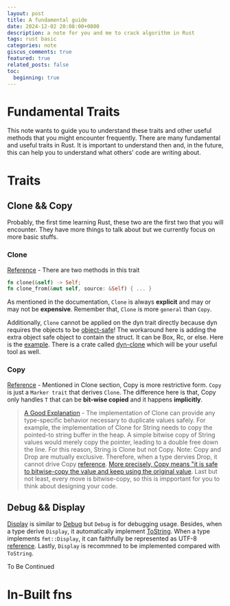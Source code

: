 ```yaml
---
layout: post
title: A fundamental guide
date: 2024-12-02 20:08:00+0800
description: a note for you and me to crack algorithm in Rust
tags: rust basic
categories: note
giscus_comments: true
featured: true
related_posts: false
toc:
  beginning: true
---
```


# Fundamental Traits
This note wants to guide you to understand these traits and other useful methods that you might encounter frequently. 
There are many fundamental and useful traits in Rust. It is important to understand then and, in the future, this can help you to understand what others' code are writing about.

# Traits
## Clone && Copy
Probably, the first time learning Rust, these two are the first two that you will encounter. They have more things to talk about but we currently focus on more basic stuffs.
### Clone
[Reference](https://doc.rust-lang.org/std/clone/trait.Clone.html) - There are two methods in this trait
```rust
fn clone(&self) -> Self;
fn clone_from(&mut self, source: &Self) { ... }
```
As mentioned in the documentation, `Clone` is always **explicit** and may or may not be **expensive**. Remember that, `Clone` is more `general` than `Copy`. 

Additionally, `Clone` cannot be applied on the dyn trait directly because dyn requires the objects to be [object-safe](https://doc.rust-lang.org/std/keyword.dyn.html#fnref1)! The workaround here is adding the extra object safe object to contain the struct. It can be Box, Rc, or else. Here is the [example](https://stackoverflow.com/a/30353928). There is a crate called [dyn-clone](https://github.com/dtolnay/dyn-clone) which will be your useful tool as well.

### Copy
[Reference](https://doc.rust-lang.org/std/marker/trait.Copy.html) - Mentioned in Clone section, Copy is more restrictive form. `Copy` is just a `Marker trait` that derives `Clone`. The difference here is that, Copy only handles `T` that can be **bit-wise copied** and it happens **implicitly**. 
> [A Good Explanation](https://doc.rust-lang.org/std/marker/trait.Copy.html#whats-the-difference-between-copy-and-clone) - The implementation of Clone can provide any type-specific behavior necessary to duplicate values safely. For example, the implementation of Clone for String needs to copy the pointed-to string buffer in the heap. A simple bitwise copy of String values would merely copy the pointer, leading to a double free down the line. For this reason, String is Clone but not Copy.
Note: Copy and Drop are mutually exclusive. Therefore, when a type dervies Drop, it cannot drive Copy [reference](https://doc.rust-lang.org/book/ch04-01-what-is-ownership.html#stack-only-data-copy). [More precisely, Copy means "it is safe to bitwise-copy the value and keep using the original value](https://stackoverflow.com/a/66770829). Last but not least, every move is bitwise-copy, so this is impportant for you to think about designing your code.

## Debug && Display
[Display](https://doc.rust-lang.org/std/fmt/trait.Display.html) is similar to [Debug](https://doc.rust-lang.org/std/fmt/trait.Debug.html) but `Debug` is for debugging usage. Besides, when a type derive `Display`, it automatically implement [ToString](https://doc.rust-lang.org/std/string/trait.ToString.html). When a type implements `fmt::Display`, it can faithfully be represented as UTF-8 [reference](https://doc.rust-lang.org/std/fmt/index.html#fmtdisplay-vs-fmtdebug). 
Lastly, `Display` is recommned to be implemented compared with `ToString`.

To Be Continued
# In-Built fns
